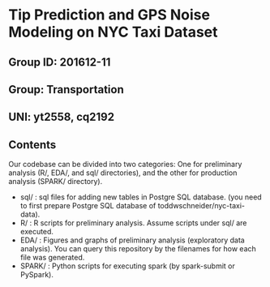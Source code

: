 # Tip Prediction and GPS Noise Modeling on NYC Taxi Dataset
## Group ID: 201612-11
## Group: Transportation
## UNI: yt2558, cq2192

## Contents

Our codebase can be divided into two categories: One for preliminary analysis (R/, EDA/, and sql/ directories), and the other for production analysis (SPARK/ directory).

+ sql/ : sql files for adding new tables in Postgre SQL database.
         (you need to first prepare Postgre SQL database of toddwschneider/nyc-taxi-data).
+ R/ : R scripts for preliminary analysis. Assume scripts under sql/ are executed.
+ EDA/ : Figures and graphs of preliminary analysis (exploratory data analysis). You can query this repository by the filenames for how each file was generated.
+ SPARK/ : Python scripts for executing spark (by spark-submit or PySpark).
